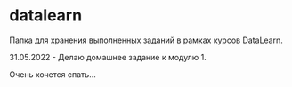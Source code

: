 # datalearn
Папка для хранения выполненных заданий в рамках курсов DataLearn.

31.05.2022 - Делаю домашнее задание к модулю 1.

Очень хочется спать...
